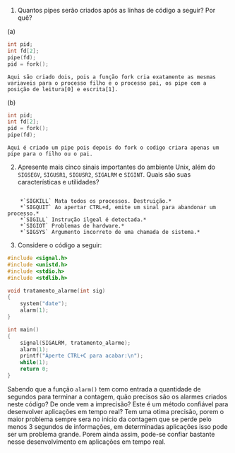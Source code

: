 1. Quantos pipes serão criados após as linhas de código a seguir? Por quê?

(a)
```C
int pid;
int fd[2];
pipe(fd);
pid = fork();
```
```
Aqui são criado dois, pois a função fork cria exatamente as mesmas variaveis para o processo filho e o processo pai, os pipe com a posição de leitura[0] e escrita[1].
```

(b)
```C
int pid;
int fd[2];
pid = fork();
pipe(fd);
```
```
Aqui é criado um pipe pois depois do fork o codigo criara apenas um pipe para o filho ou o pai.
```

2. Apresente mais cinco sinais importantes do ambiente Unix, além do `SIGSEGV`, `SIGUSR1`, `SIGUSR2`, `SIGALRM` e `SIGINT`. Quais são suas características e utilidades?
```

	*`SIGKILL` Mata todos os processos. Destruição.*
	*`SIGQUIT` Ao apertar CTRL+d, emite um sinal para abandonar um processo.*
	*`SIGILL` Instrução ilgeal é detectada.*
	*`SIGIOT` Problemas de hardware.* 
	*`SIGSYS` Argumento incorreto de uma chamada de sistema.* 
```

3. Considere o código a seguir:

```C
#include <signal.h>
#include <unistd.h>
#include <stdio.h>
#include <stdlib.h>

void tratamento_alarme(int sig)
{
	system("date");
	alarm(1);
}

int main()
{
	signal(SIGALRM, tratamento_alarme);
	alarm(1);
	printf("Aperte CTRL+C para acabar:\n");
	while(1);
	return 0;
}
```

Sabendo que a função `alarm()` tem como entrada a quantidade de segundos para terminar a contagem, quão precisos são os alarmes criados neste código? De onde vem a imprecisão? Este é um método confiável para desenvolver aplicações em tempo real?
Tem uma otima precisão, porem o maior problema sempre sera no inicio da contagem que se perde pelo menos 3 segundos de informações, em determinadas aplicações isso pode ser um problema grande. Porem ainda assim, pode-se confiar bastante nesse desenvolvimento em aplicações em tempo real.
